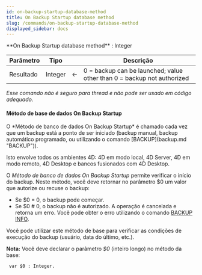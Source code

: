 ```yaml
---
id: on-backup-startup-database-method
title: On Backup Startup database method
slug: /commands/on-backup-startup-database-method
displayed_sidebar: docs
---
```


<!--REF #_command_.On Backup Startup database method.Syntax-->**On Backup Startup database method**  : Integer<!-- END REF-->
<!--REF #_command_.On Backup Startup database method.Params-->
| Parâmetro | Tipo |  | Descrição |
| --- | --- | --- | --- |
| Resultado | Integer | &#8592; | 0 = backup can be launched; value other than 0 = backup not authorized |

<!-- END REF-->

*Esse comando não é seguro para thread e não pode ser usado em código adequado.*


#### Método de base de dados On Backup Startup 

<!--REF #_command_.On Backup Startup database method.Summary-->O *Método de banco de dados On Backup Startup* é chamado cada vez que um backup está a ponto de ser iniciado (backup manual, backup automático programado, ou utilizando o comando [BACKUP](backup.md "BACKUP")).<!-- END REF--> 

Isto envolve todos os ambientes 4D: 4D em modo local, 4D Server, 4D em modo remoto, 4D Desktop e bancos fusionados com 4D Desktop.

O *Método de banco de dados On Backup Startup* permite verificar o início do backup. Neste método, você deve retornar no parâmetro $0 um valor que autorize ou recuse o backup:

* Se $0 = 0, o backup pode começar.
* Se $0 # 0, o backup não é autorizado. A operação é cancelada e retorna um erro. Você pode obter o erro utilizando o comando [BACKUP INFO](backup-info.md "BACKUP INFO").

Você pode utilizar este método de base para verificar as condições de execução do backup (usuário, data do último, etc.).

**Nota:** Você deve declarar o parâmetro *$0* (inteiro longo) no método da base:

```4d
 var $0 : Integer.
```
